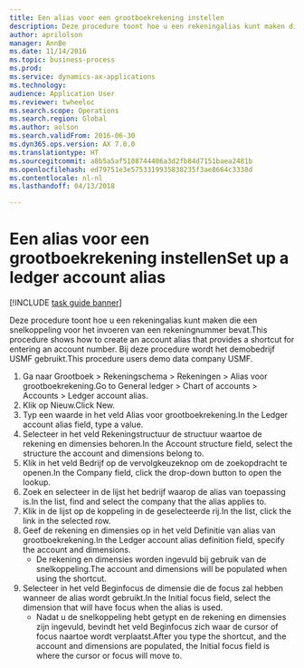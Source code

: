 ```yaml
--- 
title: Een alias voor een grootboekrekening instellen
description: Deze procedure toont hoe u een rekeningalias kunt maken die een snelkoppeling voor het invoeren van een rekeningnummer bevat.
author: aprilolson
manager: AnnBe
ms.date: 11/14/2016
ms.topic: business-process
ms.prod: 
ms.service: dynamics-ax-applications
ms.technology: 
audience: Application User
ms.reviewer: twheeloc
ms.search.scope: Operations
ms.search.region: Global
ms.author: aolson
ms.search.validFrom: 2016-06-30
ms.dyn365.ops.version: AX 7.0.0
ms.translationtype: HT
ms.sourcegitcommit: a8b5a5af5108744406a3d2fb84d7151baea2481b
ms.openlocfilehash: ed79751e3e5753319935838235f3ae8664c3338d
ms.contentlocale: nl-nl
ms.lasthandoff: 04/13/2018

---
```

# <a name="set-up-a-ledger-account-alias"></a><span data-ttu-id="d9411-103">Een alias voor een grootboekrekening instellen</span><span class="sxs-lookup"><span data-stu-id="d9411-103">Set up a ledger account alias</span></span>

[!INCLUDE [task guide banner](../../includes/task-guide-banner.md)]

<span data-ttu-id="d9411-104">Deze procedure toont hoe u een rekeningalias kunt maken die een snelkoppeling voor het invoeren van een rekeningnummer bevat.</span><span class="sxs-lookup"><span data-stu-id="d9411-104">This procedure shows how to create an account alias that provides a shortcut for entering an account number.</span></span> <span data-ttu-id="d9411-105">Bij deze procedure wordt het demobedrijf USMF gebruikt.</span><span class="sxs-lookup"><span data-stu-id="d9411-105">This procedure users demo data company USMF.</span></span>

1. <span data-ttu-id="d9411-106">Ga naar Grootboek > Rekeningschema > Rekeningen > Alias voor grootboekrekening.</span><span class="sxs-lookup"><span data-stu-id="d9411-106">Go to General ledger > Chart of accounts > Accounts > Ledger account alias.</span></span>
2. <span data-ttu-id="d9411-107">Klik op Nieuw.</span><span class="sxs-lookup"><span data-stu-id="d9411-107">Click New.</span></span>
3. <span data-ttu-id="d9411-108">Typ een waarde in het veld Alias voor grootboekrekening.</span><span class="sxs-lookup"><span data-stu-id="d9411-108">In the Ledger account alias field, type a value.</span></span>
4. <span data-ttu-id="d9411-109">Selecteer in het veld Rekeningstructuur de structuur waartoe de rekening en dimensies behoren.</span><span class="sxs-lookup"><span data-stu-id="d9411-109">In the Account structure field, select the structure the account and dimensions belong to.</span></span>
5. <span data-ttu-id="d9411-110">Klik in het veld Bedrijf op de vervolgkeuzeknop om de zoekopdracht te openen.</span><span class="sxs-lookup"><span data-stu-id="d9411-110">In the Company field, click the drop-down button to open the lookup.</span></span>
6. <span data-ttu-id="d9411-111">Zoek en selecteer in de lijst het bedrijf waarop de alias van toepassing is.</span><span class="sxs-lookup"><span data-stu-id="d9411-111">In the list, find and select the company that the alias applies to.</span></span>
7. <span data-ttu-id="d9411-112">Klik in de lijst op de koppeling in de geselecteerde rij.</span><span class="sxs-lookup"><span data-stu-id="d9411-112">In the list, click the link in the selected row.</span></span>
8. <span data-ttu-id="d9411-113">Geef de rekening en dimensies op in het veld Definitie van alias van grootboekrekening.</span><span class="sxs-lookup"><span data-stu-id="d9411-113">In the Ledger account alias definition field, specify the account and dimensions.</span></span>
    * <span data-ttu-id="d9411-114">De rekening en dimensies worden ingevuld bij gebruik van de snelkoppeling.</span><span class="sxs-lookup"><span data-stu-id="d9411-114">The account and dimensions will be populated when using the shortcut.</span></span>  
9. <span data-ttu-id="d9411-115">Selecteer in het veld Beginfocus de dimensie die de focus zal hebben wanneer de alias wordt gebruikt.</span><span class="sxs-lookup"><span data-stu-id="d9411-115">In the Initial focus field, select the dimension that will have focus when the alias is used.</span></span>
    * <span data-ttu-id="d9411-116">Nadat u de snelkoppeling hebt getypt en de rekening en dimensies zijn ingevuld, bevindt het veld Beginfocus zich waar de cursor of focus naartoe wordt verplaatst.</span><span class="sxs-lookup"><span data-stu-id="d9411-116">After you type the shortcut, and the account and dimensions are populated, the Initial focus field is where the cursor or focus will move to.</span></span>  


